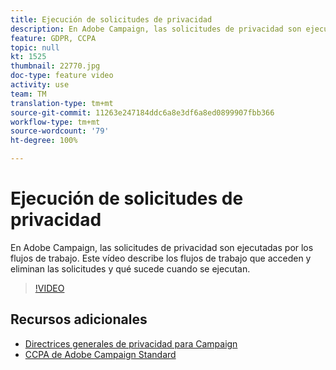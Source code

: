 ```yaml
---
title: Ejecución de solicitudes de privacidad
description: En Adobe Campaign, las solicitudes de privacidad son ejecutadas por los flujos de trabajo. Este vídeo describe los flujos de trabajo que acceden y eliminan las solicitudes y qué sucede cuando se ejecutan.
feature: GDPR, CCPA
topic: null
kt: 1525
thumbnail: 22770.jpg
doc-type: feature video
activity: use
team: TM
translation-type: tm+mt
source-git-commit: 11263e247184ddc6a8e3df6a8ed0899907fbb366
workflow-type: tm+mt
source-wordcount: '79'
ht-degree: 100%

---
```



# Ejecución de solicitudes de privacidad

En Adobe Campaign, las solicitudes de privacidad son ejecutadas por los flujos de trabajo. Este vídeo describe los flujos de trabajo que acceden y eliminan las solicitudes y qué sucede cuando se ejecutan.

>[!VIDEO](https://video.tv.adobe.com/v/22770?quality=12)

## Recursos adicionales

* [Directrices generales de privacidad para Campaign](https://helpx.adobe.com/es/campaign/kb/campaign-privacy-overview.html)
* [CCPA de Adobe Campaign Standard](https://helpx.adobe.com/es/campaign/kb/acs-privacy.html#ccpa)
